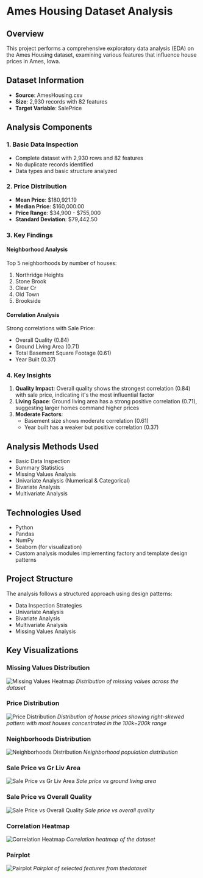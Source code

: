 # Ames Housing Dataset Analysis

## Overview
This project performs a comprehensive exploratory data analysis (EDA) on the Ames Housing dataset, examining various features that influence house prices in Ames, Iowa.

## Dataset Information
- **Source**: AmesHousing.csv
- **Size**: 2,930 records with 82 features
- **Target Variable**: SalePrice

## Analysis Components

### 1. Basic Data Inspection
- Complete dataset with 2,930 rows and 82 features
- No duplicate records identified
- Data types and basic structure analyzed

### 2. Price Distribution
- **Mean Price**: $180,921.19
- **Median Price**: $160,000.00
- **Price Range**: $34,900 - $755,000
- **Standard Deviation**: $79,442.50

### 3. Key Findings

#### Neighborhood Analysis
Top 5 neighborhoods by number of houses:
1. Northridge Heights
2. Stone Brook
3. Clear Cr
4. Old Town
5. Brookside

#### Correlation Analysis
Strong correlations with Sale Price:
- Overall Quality (0.84)
- Ground Living Area (0.71)
- Total Basement Square Footage (0.61)
- Year Built (0.37)

### 4. Key Insights
1. **Quality Impact**: Overall quality shows the strongest correlation (0.84) with sale price, indicating it's the most influential factor
2. **Living Space**: Ground living area has a strong positive correlation (0.71), suggesting larger homes command higher prices
3. **Moderate Factors**: 
   - Basement size shows moderate correlation (0.61)
   - Year built has a weaker but positive correlation (0.37)

## Analysis Methods Used
- Basic Data Inspection
- Summary Statistics
- Missing Values Analysis
- Univariate Analysis (Numerical & Categorical)
- Bivariate Analysis
- Multivariate Analysis

## Technologies Used
- Python
- Pandas
- NumPy
- Seaborn (for visualization)
- Custom analysis modules implementing factory and template design patterns

## Project Structure
The analysis follows a structured approach using design patterns:
- Data Inspection Strategies
- Univariate Analysis
- Bivariate Analysis
- Multivariate Analysis
- Missing Values Analysis



## Key Visualizations

### Missing Values Distribution
![Missing Values Heatmap](./analysis/results-images/missing-values-heatmap.png)
*Distribution of missing values across the dataset*

### Price Distribution
![Price Distribution](./analysis/results-images/saleprice-distribution.png)
*Distribution of house prices showing right-skewed pattern with most houses concentrated in the $100k-$200k range*

### Neighborhoods Distribution
![Neighborhoods Distribution](./analysis/results-images/neighborhood-distribution.png)
*Neighborhood population distribution*

### Sale Price vs Gr Liv Area
![Sale Price vs Gr Liv Area](./analysis/results-images/grlivarea-saleprice.png)
*Sale price vs ground living area*

### Sale Price vs Overall Quality
![Sale Price vs Overall Quality](./analysis/results-images/saleprice-overallqual.png)
*Sale price vs overall quality*

### Correlation Heatmap
![Correlation Heatmap](./analysis/results-images/correlation-heatmap.png)
*Correlation heatmap of the dataset*

### Pairplot
![Pairplot](./analysis/results-images/selected-feature-pairplot.png)
*Pairplot of selected features from thedataset*

